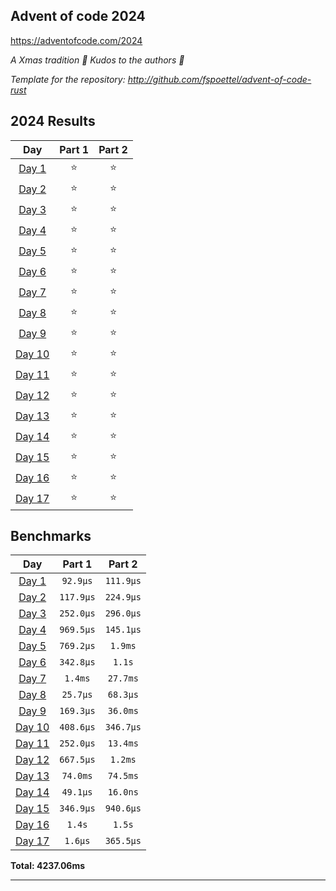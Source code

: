 ## Advent of code 2024

https://adventofcode.com/2024

_A Xmas tradition 🎅 Kudos to the authors 🎉_


_Template for the repository: http://github.com/fspoettel/advent-of-code-rust_


<!--- advent_readme_stars table --->
## 2024 Results

| Day | Part 1 | Part 2 |
| :---: | :---: | :---: |
| [Day 1](https://adventofcode.com/2024/day/1) | ⭐ | ⭐ |
| [Day 2](https://adventofcode.com/2024/day/2) | ⭐ | ⭐ |
| [Day 3](https://adventofcode.com/2024/day/3) | ⭐ | ⭐ |
| [Day 4](https://adventofcode.com/2024/day/4) | ⭐ | ⭐ |
| [Day 5](https://adventofcode.com/2024/day/5) | ⭐ | ⭐ |
| [Day 6](https://adventofcode.com/2024/day/6) | ⭐ | ⭐ |
| [Day 7](https://adventofcode.com/2024/day/7) | ⭐ | ⭐ |
| [Day 8](https://adventofcode.com/2024/day/8) | ⭐ | ⭐ |
| [Day 9](https://adventofcode.com/2024/day/9) | ⭐ | ⭐ |
| [Day 10](https://adventofcode.com/2024/day/10) | ⭐ | ⭐ |
| [Day 11](https://adventofcode.com/2024/day/11) | ⭐ | ⭐ |
| [Day 12](https://adventofcode.com/2024/day/12) | ⭐ | ⭐ |
| [Day 13](https://adventofcode.com/2024/day/13) | ⭐ | ⭐ |
| [Day 14](https://adventofcode.com/2024/day/14) | ⭐ | ⭐ |
| [Day 15](https://adventofcode.com/2024/day/15) | ⭐ | ⭐ |
| [Day 16](https://adventofcode.com/2024/day/16) | ⭐ | ⭐ |
| [Day 17](https://adventofcode.com/2024/day/17) | ⭐ | ⭐ |
<!--- advent_readme_stars table --->

<!--- benchmarking table --->
## Benchmarks

| Day | Part 1 | Part 2 |
| :---: | :---: | :---:  |
| [Day 1](./src/bin/01.rs) | `92.9µs` | `111.9µs` |
| [Day 2](./src/bin/02.rs) | `117.9µs` | `224.9µs` |
| [Day 3](./src/bin/03.rs) | `252.0µs` | `296.0µs` |
| [Day 4](./src/bin/04.rs) | `969.5µs` | `145.1µs` |
| [Day 5](./src/bin/05.rs) | `769.2µs` | `1.9ms` |
| [Day 6](./src/bin/06.rs) | `342.8µs` | `1.1s` |
| [Day 7](./src/bin/07.rs) | `1.4ms` | `27.7ms` |
| [Day 8](./src/bin/08.rs) | `25.7µs` | `68.3µs` |
| [Day 9](./src/bin/09.rs) | `169.3µs` | `36.0ms` |
| [Day 10](./src/bin/10.rs) | `408.6µs` | `346.7µs` |
| [Day 11](./src/bin/11.rs) | `252.0µs` | `13.4ms` |
| [Day 12](./src/bin/12.rs) | `667.5µs` | `1.2ms` |
| [Day 13](./src/bin/13.rs) | `74.0ms` | `74.5ms` |
| [Day 14](./src/bin/14.rs) | `49.1µs` | `16.0ns` |
| [Day 15](./src/bin/15.rs) | `346.9µs` | `940.6µs` |
| [Day 16](./src/bin/16.rs) | `1.4s` | `1.5s` |
| [Day 17](./src/bin/17.rs) | `1.6µs` | `365.5µs` |

**Total: 4237.06ms**
<!--- benchmarking table --->

---
